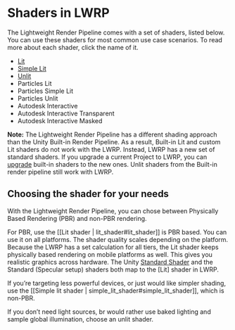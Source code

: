 # Shaders in LWRP

The Lightweight Render Pipeline comes with a set of shaders, listed below. You can use these shaders for most common use case scenarios. To read more about each shader, click the name of it.

- [Lit](Lit-shader.md)
- [Simple Lit](Simple-Lit-shader.md)
- [Unlit](Unlit-shader.md)
- Particles Lit
- Particles Simple Lit
- Particles Unlit
- Autodesk Interactive 
- Autodesk Interactive Transparent 
- Autodesk Interactive Masked 

**Note:** The Lightweight Render Pipeline has a different shading approach than the Unity Built-in Render Pipeline. As a result, Built-in Lit and custom Lit shaders do not work with the LWRP. Instead, LWRP has a new set of standard shaders. If you upgrade a current Project to LWRP, you can [upgrade](upgrading-your-shaders.md) built-in shaders to the new ones. Unlit shaders from the Built-in render pipeline still work with LWRP.

## Choosing the shader for your needs

With the Lightweight Render Pipeline, you can chose between Physically Based Rendering (PBR) and non-PBR rendering. 

For PBR, use the [[Lit shader | lit_shader#lit_shader]] is PBR based. You can use it on all platforms. The shader quality scales depending on the platform. Because the LWRP has a set calculation for all tiers, the Lit shader keeps physically based rendering on mobile platforms as well. This gives you realistic graphics across hardware. The Unity [Standard Shader](<https://docs.unity3d.com/Manual/shader-StandardShader.html>) and the Standard (Specular setup) shaders both map to the [Lit] shader in LWRP.

If you’re targeting less powerful devices, or just would like simpler shading, use the [[Simple lit shader | simple_lit_shader#simple_lit_shader]], which is non-PBR. 

If you don’t need light sources, br would rather use baked lighting and sample global illumination, choose an unlit shader.